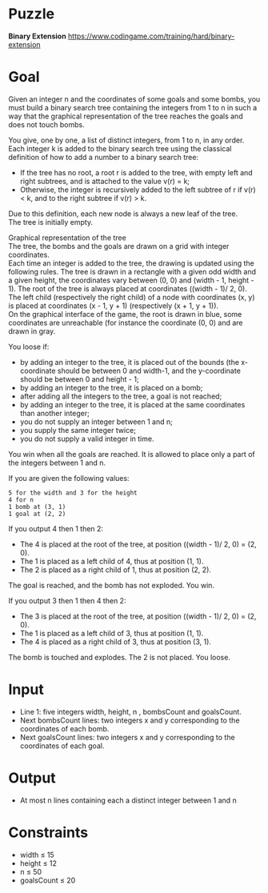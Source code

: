 # Puzzle
**Binary Extension** https://www.codingame.com/training/hard/binary-extension

# Goal
Given an integer n and the coordinates of some goals and some bombs, you must build a binary search tree containing the integers from 1 to n in such a way that the graphical representation of the tree reaches the goals and does not touch bombs.

You give, one by one, a list of distinct integers, from 1 to n, in any order. Each integer k is added to the binary search tree using the classical definition of how to add a number to a binary search tree:  
* If the tree has no root, a root r is added to the tree, with empty left and right subtrees, and is attached to the value v(r) = k;
* Otherwise, the integer is recursively added to the left subtree of r if v(r) < k, and to the right subtree if v(r) > k.

Due to this definition, each new node is always a new leaf of the tree.  
The tree is initially empty.  

Graphical representation of the tree  
The tree, the bombs and the goals are drawn on a grid with integer coordinates.  
Each time an integer is added to the tree, the drawing is updated using the following rules. The tree is drawn in a rectangle with a given odd width and a given height, the coordinates vary between (0, 0) and (width - 1, height - 1). The root of the tree is always placed at coordinates ((width - 1)/ 2, 0). The left child (respectively the right child) of a node with coordinates (x, y) is placed at coordinates (x - 1, y + 1) (respectively (x + 1, y + 1)).  
On the graphical interface of the game, the root is drawn in blue, some coordinates are unreachable (for instance the coordinate (0, 0) and are drawn in gray.  
  
You loose if:  
* by adding an integer to the tree, it is placed out of the bounds (the x-coordinate should be between 0 and width-1, and the y-coordinate should be between 0 and height - 1;
* by adding an integer to the tree, it is placed on a bomb;
* after adding all the integers to the tree, a goal is not reached;
* by adding an integer to the tree, it is placed at the same coordinates than another integer;
* you do not supply an integer between 1 and n;
* you supply the same integer twice;
* you do not supply a valid integer in time.

You win when all the goals are reached. It is allowed to place only a part of the integers between 1 and n.

If you are given the following values:
```
5 for the width and 3 for the height
4 for n
1 bomb at (3, 1)
1 goal at (2, 2) 
```

If you output 4 then 1 then 2:  
* The 4 is placed at the root of the tree, at position ((width - 1)/ 2, 0) = (2, 0).
* The 1 is placed as a left child of 4, thus at position (1, 1).
* The 2 is placed as a right child of 1, thus at position (2, 2).

The goal is reached, and the bomb has not exploded. You win.

If you output 3 then 1 then 4 then 2:  
* The 3 is placed at the root of the tree, at position ((width - 1)/ 2, 0) = (2, 0).
* The 1 is placed as a left child of 3, thus at position (1, 1).
* The 4 is placed as a right child of 3, thus at position (3, 1).

The bomb is touched and explodes. The 2 is not placed. You loose.

# Input
* Line 1: five integers width, height, n , bombsCount and goalsCount.
* Next bombsCount lines: two integers x and y corresponding to the coordinates of each bomb.
* Next goalsCount lines: two integers x and y corresponding to the coordinates of each goal.

# Output
* At most n lines containing each a distinct integer between 1 and n

# Constraints
* width ≤ 15
* height ≤ 12
* n ≤ 50
* goalsCount ≤ 20
  

